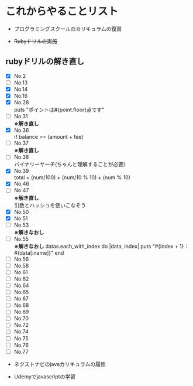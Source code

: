# これからやることリスト

- プログラミングスクールのカリキュラムの復習

- ~~Rubyドリルの実施~~

## rubyドリルの解き直し
- [x] No.2
- [ ] No.13
- [x] No.14
- [x] No.16
- [x] No.28  
                        puts "ポイントは#{point.floor}点です"
- [ ] No.31  
      **※解き直し**
- [x] No.36  
      if balance >= (amount + fee)
- [ ] No.37  
      **※解き直し**
- [ ] No.38  
      バイナリーサーチ(ちゃんと理解することが必要)
- [x] No.39  
      total = (num/100) + (num/10 % 10) + (num % 10)
- [x] No.46
- [ ] No.47  
      **※解き直し**  
      引数とハッシュを使いこなそう
- [x] No.50
- [x] No.51
- [ ] No.53  
      **※解きなおし**
- [ ] No.55  
      **※解きなおし**
      datas.each_with_index do |data, index|
        puts "#{index + 1}：#{data[:name]}"
      end
- [ ] No.56
- [ ] No.58
- [ ] No.61
- [ ] No.62
- [ ] No.64
- [ ] No.65
- [ ] No.67
- [ ] No.68
- [ ] No.69
- [ ] No.70
- [ ] No.72
- [ ] No.74
- [ ] No.75
- [ ] No.76
- [ ] No.77

- ネクストナビのjavaカリキュラムの履修

- Udemyでjavascriptの学習
